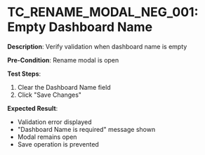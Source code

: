 # TC_RENAME_MODAL_NEG_001: Empty Dashboard Name

**Description**: Verify validation when dashboard name is empty

**Pre-Condition**: Rename modal is open

**Test Steps**:
1. Clear the Dashboard Name field
2. Click "Save Changes"

**Expected Result**:
- Validation error displayed
- "Dashboard Name is required" message shown
- Modal remains open
- Save operation is prevented